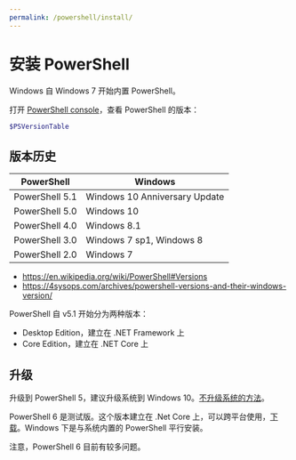 ```yaml
---
permalink: /powershell/install/
---
```


# 安装 PowerShell

Windows 自 Windows 7 开始内置 PowerShell。

打开 [PowerShell console](console.md)，查看 PowerShell 的版本：

```powershell
$PSVersionTable
```

## 版本历史

PowerShell     | Windows
----------     | -------
PowerShell 5.1 | Windows 10 Anniversary Update
PowerShell 5.0 | Windows 10
PowerShell 4.0 | Windows 8.1
PowerShell 3.0 | Windows 7 sp1, Windows 8
PowerShell 2.0 | Windows 7

- <https://en.wikipedia.org/wiki/PowerShell#Versions>
- <https://4sysops.com/archives/powershell-versions-and-their-windows-version/>

PowerShell 自 v5.1 开始分为两种版本：

- Desktop Edition，建立在 .NET Framework 上
- Core Edition，建立在 .NET Core 上

## 升级

升级到 PowerShell 5，建议升级系统到 Windows 10。[不升级系统的方法](https://msdn.microsoft.com/en-us/powershell/wmf/5.1/install-configure)。

PowerShell 6 是测试版。这个版本建立在 .Net Core 上，可以跨平台使用，[下载](https://github.com/PowerShell/PowerShell#get-powershell)。Windows 下是与系统内置的 PowerShell 平行安装。

注意，PowerShell 6 目前有较多问题。
